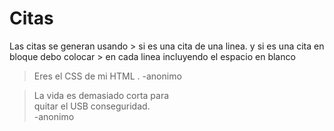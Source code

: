 # Citas
Las citas se generan usando \> si es una cita de una linea. y si es una cita en bloque debo colocar \> en cada linea incluyendo el espacio en blanco
>Eres el CSS de mi HTML . -anonimo

>La vida es demasiado corta para  
>quitar el USB conseguridad.  
>-anonimo
